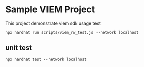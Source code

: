 # Sample VIEM Project

This project demonstrate viem sdk usage test

```shell
npx hardhat run scripts/viem_rw_test.js --network localhost
```

## unit test
```shell
npx hardhat test --network localhost
```